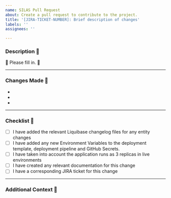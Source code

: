 ```yaml
---
name: SILAS Pull Request
about: Create a pull request to contribute to the project.
title: '[JIRA-TICKET-NUMBER]: Brief description of changes'
labels: ''
assignees: ''

---
```


### Description :pencil:

:pencil: Please fill in. :pencil:

---

### Changes Made :pencil:

- 
- 
- 

---

### Checklist :pencil:

- [ ] I have added the relevant Liquibase changelog files for any entity changes
- [ ] I have added any new Environment Variables to the deployment template, deployment pipeline and GitHub Secrets.
- [ ] I have taken into account the application runs as 3 replicas in live environments
- [ ] I have created any relevant documentation for this change
- [ ] I have a corresponding JIRA ticket for this change 

---

### Additional Context :pencil: